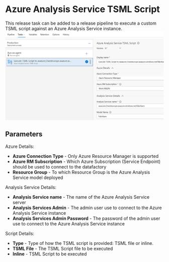 # Azure Analysis Service TSML Script

This release task can be added to a release pipeline to execute a custom TSML script against an Azure Analysis Service instance.
![](images/screenshot-3.png)

## Parameters

Azure Details:
- **Azure Connection Type** - Only Azure Resource Manager is supported
- **Azure RM Subscription** - Which Azure Subscription (Service Endpoint) should be used to connect to the datafactory
- **Resource Group** - To which Resource Group is the Azure Analysis Service model deployed


Analysis Service Details:
- **Analysis Service name** - The name of the Azure Analysis Service server
- **Analysis Services Admin** - The admin user use to connect to the Azure Analysis Service instance
- **Analysis Services Admin Password** - The password of the admin user use to connect to the Azure Analysis Service instance

Script Details:
- **Type** - Type of how the TSML script is provided: TSML file or inline.
- **TSML File** - The TSML Script file to be executed
- **Inline** - TSML Script to be executed